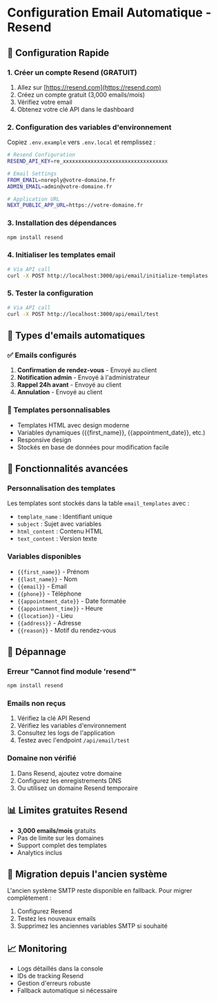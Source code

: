 # Configuration Email Automatique - Resend

## 🚀 Configuration Rapide

### 1. Créer un compte Resend (GRATUIT)
1. Allez sur [https://resend.com](https://resend.com)
2. Créez un compte gratuit (3,000 emails/mois)
3. Vérifiez votre email
4. Obtenez votre clé API dans le dashboard

### 2. Configuration des variables d'environnement
Copiez `.env.example` vers `.env.local` et remplissez :

```bash
# Resend Configuration
RESEND_API_KEY=re_xxxxxxxxxxxxxxxxxxxxxxxxxxxxxxxxxx

# Email Settings
FROM_EMAIL=noreply@votre-domaine.fr
ADMIN_EMAIL=admin@votre-domaine.fr

# Application URL
NEXT_PUBLIC_APP_URL=https://votre-domaine.fr
```

### 3. Installation des dépendances
```bash
npm install resend
```

### 4. Initialiser les templates email
```bash
# Via API call
curl -X POST http://localhost:3000/api/email/initialize-templates
```

### 5. Tester la configuration
```bash
# Via API call
curl -X POST http://localhost:3000/api/email/test
```

## 📧 Types d'emails automatiques

### ✅ Emails configurés
1. **Confirmation de rendez-vous** - Envoyé au client
2. **Notification admin** - Envoyé à l'administrateur
3. **Rappel 24h avant** - Envoyé au client
4. **Annulation** - Envoyé au client

### 🎨 Templates personnalisables
- Templates HTML avec design moderne
- Variables dynamiques ({{first_name}}, {{appointment_date}}, etc.)
- Responsive design
- Stockés en base de données pour modification facile

## 🔧 Fonctionnalités avancées

### Personnalisation des templates
Les templates sont stockés dans la table `email_templates` avec :
- `template_name` : Identifiant unique
- `subject` : Sujet avec variables
- `html_content` : Contenu HTML
- `text_content` : Version texte

### Variables disponibles
- `{{first_name}}` - Prénom
- `{{last_name}}` - Nom
- `{{email}}` - Email
- `{{phone}}` - Téléphone
- `{{appointment_date}}` - Date formatée
- `{{appointment_time}}` - Heure
- `{{location}}` - Lieu
- `{{address}}` - Adresse
- `{{reason}}` - Motif du rendez-vous

## 🚨 Dépannage

### Erreur "Cannot find module 'resend'"
```bash
npm install resend
```

### Emails non reçus
1. Vérifiez la clé API Resend
2. Vérifiez les variables d'environnement
3. Consultez les logs de l'application
4. Testez avec l'endpoint `/api/email/test`

### Domaine non vérifié
1. Dans Resend, ajoutez votre domaine
2. Configurez les enregistrements DNS
3. Ou utilisez un domaine Resend temporaire

## 📊 Limites gratuites Resend
- **3,000 emails/mois** gratuits
- Pas de limite sur les domaines
- Support complet des templates
- Analytics inclus

## 🔄 Migration depuis l'ancien système
L'ancien système SMTP reste disponible en fallback. Pour migrer complètement :

1. Configurez Resend
2. Testez les nouveaux emails
3. Supprimez les anciennes variables SMTP si souhaité

## 📈 Monitoring
- Logs détaillés dans la console
- IDs de tracking Resend
- Gestion d'erreurs robuste
- Fallback automatique si nécessaire
